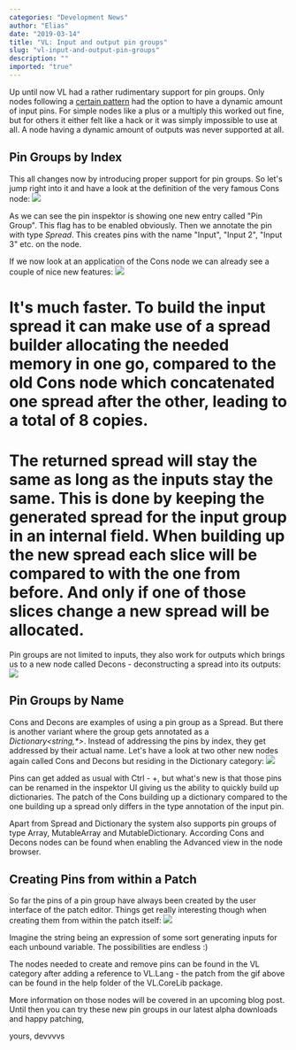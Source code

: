 ```yaml
---
categories: "Development News"
author: "Elias"
date: "2019-03-14"
title: "VL: Input and output pin groups"
slug: "vl-input-and-output-pin-groups"
description: ""
imported: "true"
---
```



Up until now VL had a rather rudimentary support for pin groups. Only nodes following a [certain pattern](https://vvvv.gitbooks.io/the-gray-book/content/en/reference/vl/nodes.html) had the option to have a dynamic amount of input pins. For simple nodes like a plus or a multiply this worked out fine, but for others it either felt like a hack or it was simply impossible to use at all. A node having a dynamic amount of outputs was never supported at all.

## Pin Groups by Index
This all changes now by introducing proper support for pin groups. So let's jump right into it and have a look at the definition of the very famous Cons node:
![](Cons_0.png)

As we can see the pin inspektor is showing one new entry called "Pin Group". This flag has to be enabled obviously. Then we annotate the pin with type *Spread*. This creates pins with the name "Input", "Input 2", "Input 3" etc. on the node.

If we now look at an application of the Cons node we can already see a couple of nice new features:
![](ConsApp.gif)
# It's much faster. To build the input spread it can make use of a spread builder allocating the needed memory in one go, compared to the old Cons node which concatenated one spread after the other, leading to a total of 8 copies.
# The returned spread will stay the same as long as the inputs stay the same. This is done by keeping the generated spread for the input group in an internal field. When building up the new spread each slice will be compared to with the one from before. And only if one of those slices change a new spread will be allocated.

Pin groups are not limited to inputs, they also work for outputs which brings us to a new node called Decons - deconstructing a spread into its outputs:
![](DeconsApp.png) 

## Pin Groups by Name
Cons and Decons are examples of using a pin group as a Spread. But there is another variant where the group gets annotated as a *Dictionary<string,\*>*. Instead of addressing the pins by index, they get addressed by their actual name. Let's have a look at two other new nodes again called Cons and Decons but residing in the Dictionary category:
![](DictBuilding.gif)

Pins can get added as usual with Ctrl - +, but what's new is that those pins can be renamed in the inspektor UI giving us the ability to quickly build up dictionaries.
The patch of the Cons building up a dictionary compared to the one building up a spread only differs in the type annotation of the input pin.

Apart from Spread and Dictionary the system also supports pin groups of type Array, MutableArray and MutableDictionary. According Cons and Decons nodes can be found when enabling the Advanced view in the node browser.

##  Creating Pins from within a Patch
So far the pins of a pin group have always been created by the user interface of the patch editor. Things get really interesting though when creating them from within the patch itself:
![](GeneratingPins.gif)

Imagine the string being an expression of some sort generating inputs for each unbound variable. The possibilities are endless :) 

The nodes needed to create and remove pins can be found in the VL category after adding a reference to VL.Lang - the patch from the gif above can be found in the help folder of the VL.CoreLib package.

More information on those nodes will be covered in an upcoming blog post. Until then you can try these new pin groups in our latest alpha downloads and happy patching,

yours,
devvvvs
